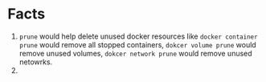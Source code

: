 # Facts

1. `prune` would help delete unused docker resources like `docker container prune` would remove all stopped containers, `dokcer volume prune` would remove unused volumes, `dokcer network prune` would remove unused netowrks.
2. 